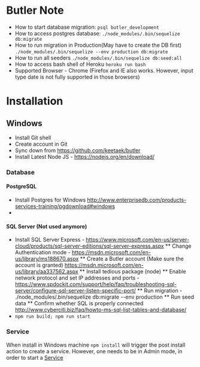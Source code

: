 # Butler Note
* How to start database migration: `psql butler_development`
* How to access postgres database: `./node_modules/.bin/sequelize db:migrate`
* How to run migration in Production(May have to create the DB first) `./node_modules/.bin/sequelize --env production db:migrate`
* How to run all seeders `./node_modules/.bin/sequelize db:seed:all`
* How to access bash shell of Heroku `heroku run bash`
* Supported Browser - Chrome (Firefox and IE also works. However, input type date is not fully supported in those browsers)

# Installation
## Windows
* Install Git shell
* Create account in Git
* Sync down from https://github.com/keetaek/butler
* Install Latest Node JS - https://nodejs.org/en/download/

### Database
#### PostgreSQL
* Install Postgres for Windows http://www.enterprisedb.com/products-services-training/pgdownload#windows
*


#### SQL Server (Not used anymore)
* Install SQL Server Express - https://www.microsoft.com/en-us/server-cloud/products/sql-server-editions/sql-server-express.aspx
** Change Authentication mode - https://msdn.microsoft.com/en-us/library/ms188670.aspx
** Create a Butler account (Make sure the account is granted) https://msdn.microsoft.com/en-us/library/aa337562.aspx
** Install tedious package (node)
** Enable network protocol and set IP addresses and ports - https://www.spdockit.com/support/help/faq/troubleshooting-sql-server/configure-sql-server-listen-specific-port/
** Run migration - ./node_modules/.bin/sequelize db:migrate --env production
** Run seed data
** Confirm whether SQL is properly connected http://www.cyberciti.biz/faq/howto-ms-sql-list-tables-and-database/
* `npm run build; npm run start`

### Service
When install in Windows machine `npm install` will trigger the post install action to create a service. However, one needs to be in Admin mode, in order to start a [Service](http://stackoverflow.com/questions/7690994/powershell-running-a-command-as-administrator)
